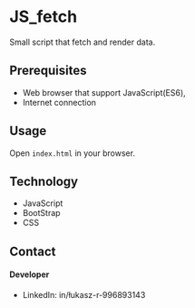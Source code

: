 # JS_fetch
Small script that fetch and render data.

## Prerequisites

* Web browser that support JavaScript(ES6),
* Internet connection

## Usage

Open `index.html` in your browser.

## Technology
* JavaScript
* BootStrap
* CSS

## Contact
#### Developer
* LinkedIn: in/łukasz-r-996893143
